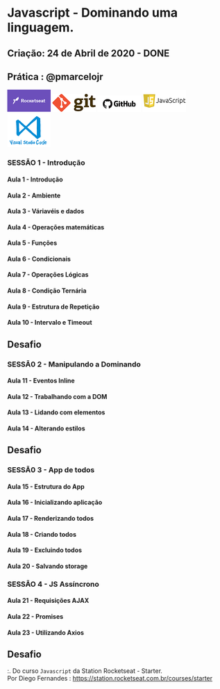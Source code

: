 # Javascript - Dominando uma linguagem. 

## Criação: 24 de Abril de 2020 - DONE
## Prática : @pmarcelojr

![Rocketseat](/images/logo-rocketseat.png)
![Git](/images/logo-git.png)
![GitHub](/images/logo-github.png)
![Javascript](/images/logo-javascript.png)
![VSCode](/images/logo-VSCode.png)


### SESSÃO 1 - Introdução

#### Aula 1 - Introdução

#### Aula 2 - Ambiente

#### Aula 3 - Váriavéis e dados

#### Aula 4 - Operações matemáticas

#### Aula 5 - Funções

#### Aula 6 - Condicionais

#### Aula 7 - Operações Lógicas

#### Aula 8 - Condição Ternária

#### Aula 9 - Estrutura de Repetição

#### Aula 10 - Intervalo e Timeout

## Desafio

### SESSÃ0 2 - Manipulando a Dominando

#### Aula 11 - Eventos Inline

#### Aula 12 - Trabalhando com a DOM

#### Aula 13 - Lidando com elementos

#### Aula 14 - Alterando estilos

## Desafio

### SESSÃ0 3 - App de todos

#### Aula 15 - Estrutura do App

#### Aula 16 - Inicializando aplicação 

#### Aula 17 - Renderizando todos

#### Aula 18 - Criando todos

#### Aula 19 - Excluindo todos

#### Aula 20 - Salvando storage

### SESSÃO 4 - JS Assíncrono

#### Aula 21 - Requisições AJAX

#### Aula 22 - Promises

#### Aula 23 - Utilizando Axios

## Desafio

:. Do curso `Javascript` da Station Rocketseat - Starter. <br/>
Por Diego Fernandes : https://station.rocketseat.com.br/courses/starter